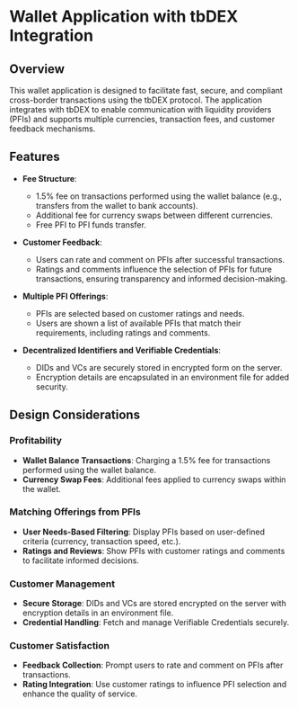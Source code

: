 # Wallet Application with tbDEX Integration

## Overview

This wallet application is designed to facilitate fast, secure, and compliant cross-border transactions using the tbDEX protocol. The application integrates with tbDEX to enable communication with liquidity providers (PFIs) and supports multiple currencies, transaction fees, and customer feedback mechanisms.

## Features

- **Fee Structure**: 
  - 1.5% fee on transactions performed using the wallet balance (e.g., transfers from the wallet to bank accounts).
  - Additional fee for currency swaps between different currencies.
  - Free PFI to PFI funds transfer.

- **Customer Feedback**:
  - Users can rate and comment on PFIs after successful transactions.
  - Ratings and comments influence the selection of PFIs for future transactions, ensuring transparency and informed decision-making.

- **Multiple PFI Offerings**:
  - PFIs are selected based on customer ratings and needs.
  - Users are shown a list of available PFIs that match their requirements, including ratings and comments.

- **Decentralized Identifiers and Verifiable Credentials**:
  - DIDs and VCs are securely stored in encrypted form on the server.
  - Encryption details are encapsulated in an environment file for added security.

## Design Considerations

### Profitability
- **Wallet Balance Transactions**: Charging a 1.5% fee for transactions performed using the wallet balance.
- **Currency Swap Fees**: Additional fees applied to currency swaps within the wallet.

### Matching Offerings from PFIs
- **User Needs-Based Filtering**: Display PFIs based on user-defined criteria (currency, transaction speed, etc.).
- **Ratings and Reviews**: Show PFIs with customer ratings and comments to facilitate informed decisions.

### Customer Management
- **Secure Storage**: DIDs and VCs are stored encrypted on the server with encryption details in an environment file.
- **Credential Handling**: Fetch and manage Verifiable Credentials securely.

### Customer Satisfaction
- **Feedback Collection**: Prompt users to rate and comment on PFIs after transactions.
- **Rating Integration**: Use customer ratings to influence PFI selection and enhance the quality of service.

